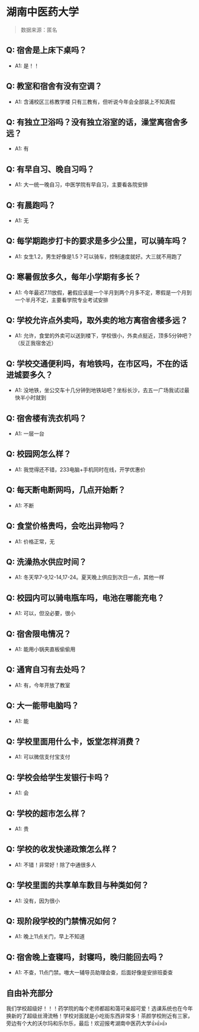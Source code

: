 # 湖南中医药大学

> 数据来源：匿名

## Q: 宿舍是上床下桌吗？

- A1: 是！！

## Q: 教室和宿舍有没有空调？

- A1: 含浦校区三栋教学楼 只有三教有，但听说今年会全部装上不知真假

## Q: 有独立卫浴吗？没有独立浴室的话，澡堂离宿舍多远？

- A1: 有

## Q: 有早自习、晚自习吗？

- A1: 大一统一晚自习，中医学院有早自习，主要看各院安排

## Q: 有晨跑吗？

- A1: 无

## Q: 每学期跑步打卡的要求是多少公里，可以骑车吗？

- A1: 女生1.2，男生好像是1.5？可以骑车，控制速度就好。大三就不用跑了

## Q: 寒暑假放多久，每年小学期有多长？

- A1: 今年最迟7.11放假，暑假应该是一个半月到两个月多不定，寒假是一个月到一个半月不定，主要看学院专业考试安排

## Q: 学校允许点外卖吗，取外卖的地方离宿舍楼多远？

- A1: 允许，食堂的外卖可以送到楼下，学校很小，外卖点挺近，顶多5分钟吧？（反正我宿舍近）

## Q: 学校交通便利吗，有地铁吗，在市区吗，不在的话进城要多久？

- A1: 没地铁，坐公交车十几分钟到地铁站吧？坐标长沙，去五一广场我试过最快半小时就到

## Q: 宿舍楼有洗衣机吗？

- A1: 一层一台

## Q: 校园网怎么样？

- A1: 我觉得还不错，233电脑+手机同时在线，开学优惠价

## Q: 每天断电断网吗，几点开始断？

- A1: 不断

## Q: 食堂价格贵吗，会吃出异物吗？

- A1: 价格正常，无

## Q: 洗澡热水供应时间？

- A1: 冬天早7-9,12-14,17-24。夏天晚上供应到次日一点，其他一样

## Q: 校园内可以骑电瓶车吗，电池在哪能充电？

- A1: 可以，但没必要，很小

## Q: 宿舍限电情况？

- A1: 能用小锅夹直板偷偷用

## Q: 通宵自习有去处吗？

- A1: 有，今年开放了教室

## Q: 大一能带电脑吗？

- A1: 能

## Q: 学校里面用什么卡，饭堂怎样消费？

- A1: 可以微信支付宝支付

## Q: 学校会给学生发银行卡吗？

- A1: 会

## Q: 学校的超市怎么样？

- A1: 贵

## Q: 学校的收发快递政策怎么样？

- A1: 不错！非常好！除了中通很多人

## Q: 学校里面的共享单车数目与种类如何？

- A1: 没有，因为很小

## Q: 现阶段学校的门禁情况如何？

- A1: 晚上11点关门，早上不知道

## Q: 宿舍晚上查寝吗，封寝吗，晚归能回去吗？

- A1: 不查，11点门禁。嗷大一辅导员助理会查，后面好像是安排班委查

## 自由补充部分

我们学校超级好！！！药学院的每个老师都超和蔼可亲超可爱！选课系统也在今年换新的了超级丝滑流畅！学校对面就是小吃街东西非常多！茶颜学校附近有三家，旁边有个大的沃尔玛和乐尔乐，最后！欢迎报考湖南中医药大学👍👍👍